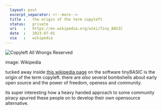 ```yaml
---
  layout: post
  excerpt_separator: <!--more-->
  title :   the origin of the term copyleft
  status:   private
  uri   :   https://en.wikipedia.org/wiki/Tiny_BASIC
  date  :   2023-07-01
  via   :   wikipedia
---
```


![Copyleft All Wrongs Reserved](https://upload.wikimedia.org/wikipedia/commons/5/5c/Copyleft_All_Wrongs_Reserved.png)

image: Wikipedia

tucked away inside [this wikipedia page](https://en.wikipedia.org/wiki/Tiny_BASIC) on the software tinyBASIC is the origin of the term copyleft. there are *also* several bombshells about early open source and the power of freedom, openess and community. 

its super interesting how a heavy handed approach to some community piracy spurred these people on to develop their own opensource alternative.

